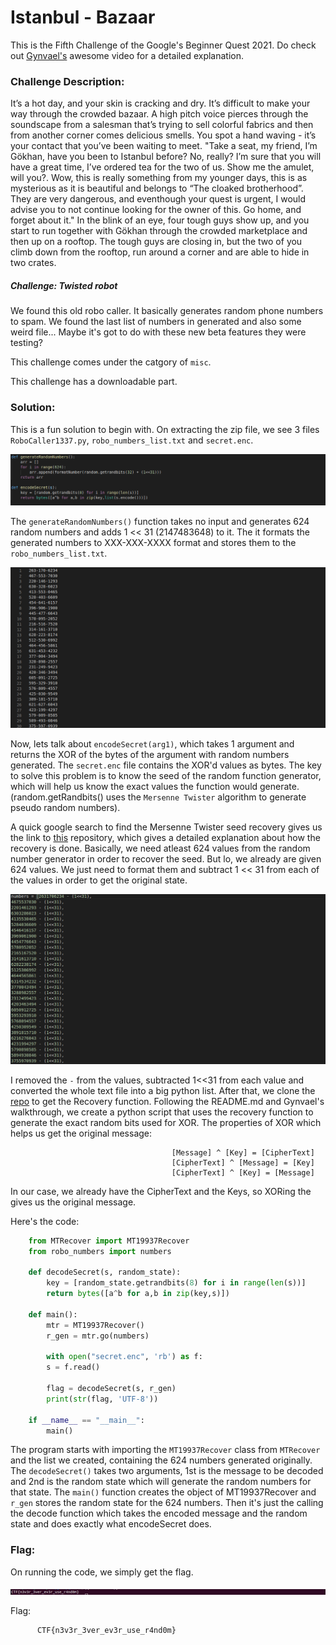 # Istanbul - Bazaar 

This is the Fifth Challenge of the Google's Beginner Quest 2021. Do check out [Gynvael's](https://www.youtube.com/watch?v=RsfjKZsJGgo) awesome video for a detailed explanation.

### Challenge Description:
  It’s a hot day, and your skin is cracking and dry. It’s difficult to make your way through the crowded bazaar. A high pitch voice pierces 
  through the soundscape from a salesman that’s trying to sell colorful fabrics and then from another corner comes delicious smells. You spot 
  a hand waving - it’s your contact that you’ve been waiting to meet. "Take a seat, my friend, I’m Gökhan, have you been to Istanbul before? 
  No, really? I’m sure that you will have a great time, I’ve ordered tea for the two of us. Show me the amulet, will you?. Wow, this is really 
  something from my younger days, this is as mysterious as it is beautiful and belongs to “The cloaked brotherhood”. They are very dangerous, 
  and eventhough your quest is urgent, I would advise you to not continue looking for the owner of this. Go home, and forget about it." In the 
  blink of an eye, four tough guys show up, and you start to run together with Gökhan through the crowded marketplace and then up on a rooftop. 
  The tough guys are closing in, but the two of you climb down from the rooftop, run around a corner and are able to hide in two crates.

  ##### Challenge: Twisted robot
  We found this old robo caller. It basically generates random phone numbers to spam. We found the last list of numbers in generated and also 
  some weird file... Maybe it's got to do with these new beta features they were testing?
  
  This challenge comes under the catgory of `misc`.
  
  This challenge has a downloadable part.
  
### Solution:
  This is a fun solution to begin with. On extracting the zip file, we see 3 files `RoboCaller1337.py`, `robo_numbers_list.txt` and `secret.enc`.
  
  ![Code_snippet_1](code_snippet_1.png)
  
  The `generateRandomNumbers()` function takes no input and generates 624 random numbers and adds 1 << 31 (2147483648) to it. The it formats the generated
  numbers to XXX-XXX-XXXX format and stores them to the `robo_numbers_list.txt`. 
  
  ![Robo_Numbers_List](robo_list.png)
  
  Now, lets talk about `encodeSecret(arg1)`, which takes 1 argument and returns the XOR of the bytes of the argument with random numbers generated. The `secret.enc`
  file contains the XOR'd values as bytes. The key to solve this problem is to know the seed of the random function generator, which will help us know the exact
  values the function would generate. (random.getRandbits() uses the `Mersenne Twister` algorithm to generate pseudo random numbers).
  
  A quick google search to find the Mersenne Twister seed recovery gives us the link to [this](https://github.com/eboda/mersenne-twister-recover) repository, which
  gives a detailed explanation about how the recovery is done. Basically, we need atleast 624 values from the random number generator in order to recover the seed.
  But lo, we already are given 624 values. We just need to format them and subtract 1 << 31 from each of the values in order to get the original state.
  
  ![Robo_Numbers_List_updated](robo_list_updated.png)
  
  I removed the `-` from the values, subtracted 1<<31 from each value and converted the whole text file into a big python list. After that, we clone the [repo](https://github.com/eboda/mersenne-twister-recover)
  to get the Recovery function. Following the README.md and Gynvael's walkthrough, we create a python script that uses the recovery function to generate the exact
  random bits used for XOR.
  The properties of XOR which helps us get the original message:
  
                                        [Message] ^ [Key] = [CipherText]
                                        [CipherText] ^ [Message] = [Key]
                                        [CipherText] ^ [Key] = [Message]
                                        
  In our case, we already have the CipherText and the Keys, so XORing the gives us the original message.
  
  Here's the code:
  ```python
      from MTRecover import MT19937Recover
      from robo_numbers import numbers

      def decodeSecret(s, random_state):
          key = [random_state.getrandbits(8) for i in range(len(s))]
          return bytes([a^b for a,b in zip(key,s)])

      def main():
          mtr = MT19937Recover()
          r_gen = mtr.go(numbers)

          with open("secret.enc", 'rb') as f:
          s = f.read()

          flag = decodeSecret(s, r_gen)
          print(str(flag, 'UTF-8'))

      if __name__ == "__main__":
          main()
   ```
   The program starts with importing the `MT19937Recover` class from `MTRecover` and the list we created, containing the 624 numbers generated originally.
   The `decodeSecret()` takes two arguments, 1st is the message to be decoded and 2nd is the random state which will generate the random numbers for that state.
   The `main()` function creates the object of MT19937Recover and `r_gen` stores the random state for the 624 numbers. Then it's just the calling the decode function
   which takes the encoded message and the random state and does exactly what encodeSecret does.
   
### Flag:
   On running the code, we simply get the flag.
   
   ![Output](output.png)
   
   Flag:
          
          CTF{n3v3r_3ver_ev3r_use_r4nd0m}
   
   

